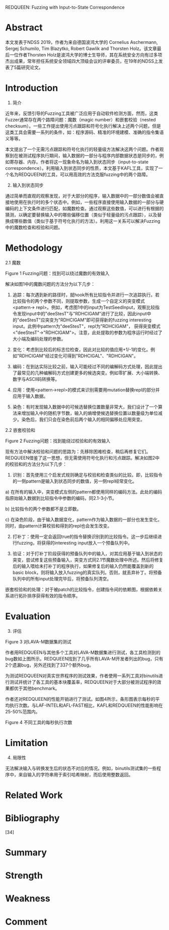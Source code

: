 REDQUEEN: Fuzzing with Input-to-State Correspondence

# Abstract

本文发表于NDSS 2019，作者为来自德国波鸿大学的 Cornelius Aschermann, Sergej Schumilo, Tim Blazytko, Robert Gawlik and Thorsten Holz。该文章最后一位作者Thorsten Holz是波鸿大学的博士生导师，其在系统安全方向有过多项杰出成果，常年担任系统安全领域四大顶级会议的评审委员，在19年的NDSS上发表了5篇研究论文。

# Introduction

1. 简介

近年来，反馈引导的Fuzzing工具被广泛应用于自动软件检测方面，然而，这类Fuzzer通常存在两个路障问题：魔数（magic number）和嵌套校验（nested checksum）。一些工作提出使用污点跟踪和符号化执行解决上述两个问题，但是这类工具会需要一系列的条件，如：程序源码、精准的环境建模、准确的指令集语义等等。

本文提出了一个无需污点跟踪和符号化执行的轻量级方法解决这两个问题。作者观察到在被测试程序执行期间，输入数据的一部分与程序内部数据状态是同步的，例如寄存器、内存。作者将这一现象命名为输入到状态同步（input-to-state correspondence）。利用输入到状态同步的性质，本文基于KAFL工具，实现了一个名为REDQUEEN的工具，可以用高效的方法克服fuzzing中的两个路障。

2. 输入到状态同步

通过简单而直观的观察发现，对于大部分的程序，输入数据中的一部分数值会被直接地使用在执行时的多个状态中。例如，一些程序直接使用输入数据的一部分与硬编码的上下文条件进行匹配，如魔数检查。通过观察这些数值，可以进行有根据的猜测，以确定要替换输入中的哪些偏移位置（类似于轻量级的污点跟踪），以及替换成哪些数值（类似于基于符号化执行的方法）。利用这一关系可以解决Fuzzing中的魔数检查和校验和问题。

# Methodology

2.1 魔数

Figure 1 Fuzzing问题：找到可以绕过魔数的有效输入

解决如图1中的魔数问题的方法分为以下几步：

1. 追踪：每次遇到新的路径时，就hook所有比较指令并进行一次追踪执行。若比较指令的两个参数不同，则提取参数，生成一个自定义的突变模式<pattern→ repl>。例如，考虑图1中的input为TestSeedInput，观察比较指令发现input中的"deeStesT"与"RDHCIGAM"进行了比较，因此input中的"deeStesT"应突变为"RDHCIGAM"即可获得新的fuzzing interesting input。此例中pattern为"deeStesT"，repl为"RDHCIGAM"， 获得突变模式<"deeStesT"→"RDHCIGAM">。注意，此处提取的参数为程序运行时经过了大小端及编码处理的参数。

2. 变化：考虑到比较后的标志位检查，因此对比较的值应用+1/-1的变化。例如"RDHCIGAM"经过变化可得到"RDHCIGAL"、"RDHCIGAN"。

3. 编码：在到达实际比较之前，输入可能经过不同的编解码方式处理，因此提出了最常见的几种编解码方式创建更多的候选突变。例如零扩展、大小端转换、数字与ASCII码转换等。

4. 应用：使用<pattern→repl>的模式来识别需要用mutation替换repl的部分并应用于输入数据。

5. 染色：有时发现输入数据中的可候选替换位置数量非常大，我们设计了一个算法来增加输入中的随机字节数，输入的熵增使候选替换位置以数量级为单位减少。染色后，我们只会在染色前后两个输入的相同偏移处应用突变。

2.2 嵌套校验和

Figure 2 Fuzzing问题：找到能绕过校验和的有效输入

现有方法中解决校验和问题的思路为：先移除困难检查，稍后再修复它们。REDQUEEN借鉴了这一思想，但无需使用符号化执行和污点跟踪。解决如图2中的校验和的方法分为以下几步：

1. 识别：首先使用三个启发式规则确定与校验和检查类似的比较。即，比较指令的一侧pattern是输入到状态同步的数值，另一侧repl经常变化。

a) 在所有的输入中，突变模式左侧的pattern都使用同样的编码方法。此处的编码指原始输入数据到比较指令中参数的编码，同2.1-3小节。

b) 比较指令的两个参数都不是立即数。

c) 在染色阶段，由于输入数据变化，pattern作为输入数据的一部分也发生变化，同时，由pattern计算校验和得到的repl也会发生改变。

2. 打补丁：使用一定会返回true的指令替换识别到的比较指令。这一步后继续进行fuzzing，将获得的interesting input放入一个预备队列中。

3. 验证：对于打补丁阶段获得的预备队列中的输入，对其应用基于输入到状态的突变，尝试修复这些预备输入，突变方式同2.1节魔数处理中所述。然后将修复后的输入喂给未打补丁的程序执行，如果修复后的输入仍然能覆盖到新的basic block，则将输入放入fuzzing的真实队列。否则，就丢弃补丁。将预备队列中的所有input处理完毕后，将预备队列清空。

嵌套校验和的处理：对于被patch的比较指令，创建指令间的依赖图，根据依赖关系进行拓扑排序获得有效的指令顺序。

# Evaluation
3. 评估

Figure 3 对LAVA-M数据集的测试

作者用REDQUEEN与其他多个工具对LAVA-M数据集进行测试，各工具检测到的bug数如上图所示。REDQUEEN找到了几乎所有LAVA-M开发者列出的bug，只有2个遗漏bug，另外还找到了337个额外bug。

为测试REDQUEEN对真实世界程序的测试效果，作者使用一系列工具对binutils进行测试并统计了各工具的基本块覆盖率，REDQUEEN对于大部分被测试程序的效果都优于其他benchmark。

作者还对REDQUEEN的性能开销进行了测试。如图4所示，条形图表示每秒的平均执行次数。与LAF-INTEL和AFL-FAST相比，KAFL和REDQUEEN的性能影响在25-50%范围内。

Figure 4 不同工具的每秒执行次数

# Limitation
4. 局限性

无法解决输入与转换发生后的状态不对应的情况。例如，binutils测试集的一些程序中，来自输入的字符串用于索引哈希映射，而后使用整数返回。


# Related Work

# Bibliography

[34]

# Summary

# Strength

# Weakness

# Comment
